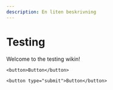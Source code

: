 ```yaml
---
description: En liten beskrivning
---
```


# Testing

Welcome to the testing wikin!

`<button>Button</button>`

```markup
<button type="submit">Button</button>
```

